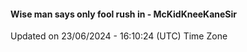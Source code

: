#### Wise man says only fool rush in - McKidKneeKaneSir
Updated on 23/06/2024 - 16:10:24 (UTC) Time Zone
